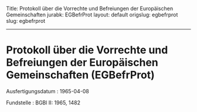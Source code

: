 Title: Protokoll über die Vorrechte und Befreiungen der Europäischen Gemeinschaften
jurabk: EGBefrProt
layout: default
origslug: egbefrprot
slug: egbefrprot

---

# Protokoll über die Vorrechte und Befreiungen der Europäischen Gemeinschaften (EGBefrProt)

Ausfertigungsdatum
:   1965-04-08

Fundstelle
:   BGBl II: 1965, 1482

